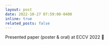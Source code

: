 ```yaml
---
layout: post
date: 2022-10-27 07:59:00-0400
inline: true
related_posts: false
---
```


Presented paper (poster & oral) at ECCV 2022 :microphone:

